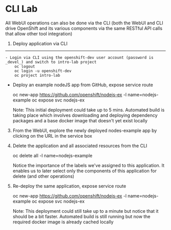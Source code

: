 CLI Lab
=======

  All WebUI operations can also be done via the CLI (both the WebUI and CLI drive OpenShift and its various components via the same RESTful API calls that allow other tool integration)

1) Deploy application via CLI
-----------------------------

	- Login via CLI using the openshift-dev user account (password is _devel_) and switch to intro-lab project
		oc logout
		oc login -u openshift-dev
		oc project intro-lab
	
 - Deploy an example nodeJS app from GitHub, expose service route

	oc new-app https://github.com/openshift/nodejs-ex -l name=nodejs-example
	oc expose svc nodejs-ex

	Note: This initial deployment could take up to 5 mins. Automated build is taking place which involves downloading and deploying dependency packages and a base docker image that doesn't yet exist locally

3) From the WebUI, explore the newly deployed nodes-example app by clicking on the URL in the service box

4) Delete the application and all associated resources from the CLI
	
	oc delete all -l name=nodejs-example

	Notice the importance of the labels we've assigned to this application. It enables us to later select only the components of this application for delete (and other operations)

5) Re-deploy the same application, expose service route

	oc new-app https://github.com/openshift/nodejs-ex -l name=nodejs-example
	oc expose svc nodejs-ex

	Note: This deployment could still take up to a minute but notice that it should be a bit faster. Automated build is still running but now the required docker image is already cached locally

